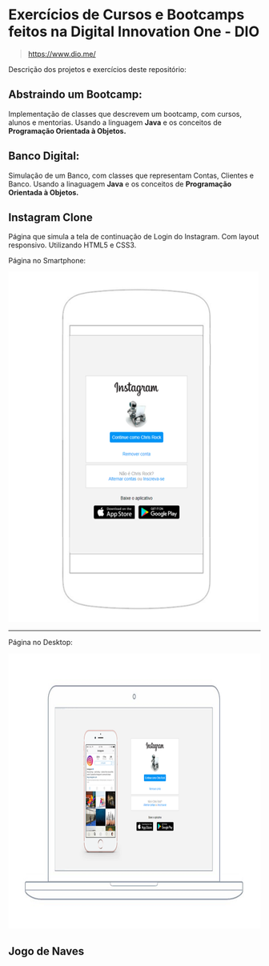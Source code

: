 # Exercícios de Cursos e Bootcamps feitos na Digital Innovation One - DIO
> https://www.dio.me/


Descrição dos projetos e exercícios deste repositório:

## Abstraindo um Bootcamp:
Implementação de classes que descrevem um bootcamp, com cursos, alunos e mentorias. 
Usando a linguagem **Java** e os conceitos de **Programação Orientada à Objetos.**

## Banco Digital:
Simulação de um Banco, com classes que representam Contas, Clientes e Banco. 
Usando a linaguagem **Java** e os conceitos de **Programação Orientada à Objetos.**

## Instagram Clone
Página que simula a tela de continuação de Login do Instagram.
Com layout responsivo. Utilizando HTML5 e CSS3.

Página no Smartphone:

<img src="instagram-smartphone.png" width="500" height="700">

------

Página no Desktop:

<img src="instagram-computer.png" width="1166" height="550">

## Jogo de Naves
